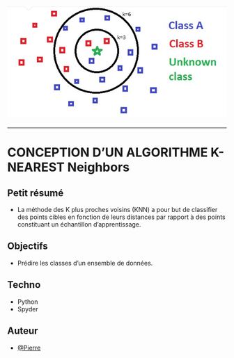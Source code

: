 <h1 align="center">
  <img src="./Assets/header.png" alt="KNN" />
</h1>

---

# CONCEPTION D’UN ALGORITHME K-NEAREST Neighbors

## Petit résumé

- La méthode des K plus proches voisins (KNN) a pour but de classifier des points cibles en fonction de leurs distances par rapport à des points constituant un échantillon d’apprentissage.

## Objectifs

- Prédire les classes d’un ensemble de données.

## Techno

- Python
- Spyder

## Auteur

- [@Pierre](https://github.com/Pierre-Portfolio)